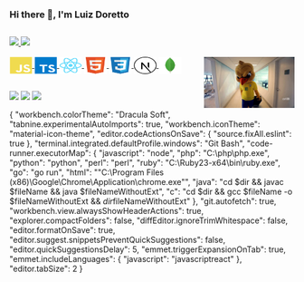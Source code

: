 ### Hi there 👋, I'm Luiz Doretto
##
 <div>
  <a href="https://github.com/lhneves">
  <img height="180em" src="https://github-readme-stats.vercel.app/api?username=lhneves&show_icons=true&theme=dark&count_private=true"/>
  <img height="180em" src="https://github-readme-stats.vercel.app/api/top-langs/?username=lhneves&theme=dark&layout=compact"/>
</div>
<div style="display: inline_block"><br>
  <img align="center" alt="Luiz-Js" height="30" width="40" src="https://raw.githubusercontent.com/devicons/devicon/master/icons/javascript/javascript-plain.svg">
  <img align="center" alt="Luiz-Ts" height="30" width="40" src="https://raw.githubusercontent.com/devicons/devicon/master/icons/typescript/typescript-plain.svg">
  <img align="center" alt="Luiz-React" height="30" width="40" src="https://raw.githubusercontent.com/devicons/devicon/master/icons/react/react-original.svg">
  <img align="center" alt="Luiz-HTML" height="30" width="40" src="https://raw.githubusercontent.com/devicons/devicon/master/icons/html5/html5-original.svg">
  <img align="center" alt="Luiz-CSS" height="30" width="40" src="https://raw.githubusercontent.com/devicons/devicon/master/icons/css3/css3-original.svg">
  <img align="center" alt="Luiz-Python" height="30" width="40" src="https://raw.githubusercontent.com/devicons/devicon/master/icons/nextjs/nextjs-line.svg">
  <img align="center" alt="Luiz-Csharp" height="30" width="40" src="https://raw.githubusercontent.com/devicons/devicon/master/icons/mongodb/mongodb-original.svg">
  <img src="https://github.com/lhneves/lhneves/blob/main/brazil.gif" width="160" border="0" align="right" alt="side Image" />
</div>  
  
  ##
<div> 
  <a href="https://instagram.com/lh_nevess" target="_blank"><img src="https://img.shields.io/badge/-Instagram-%23E4405F?style=for-the-badge&logo=instagram&logoColor=white" target="_blank"></a>
  <a href = "mailto:luiz.n.doretto@gmail.com"><img src="https://img.shields.io/badge/-Gmail-%23333?style=for-the-badge&logo=gmail&logoColor=white" target="_blank"></a>
  <a href="https://www.linkedin.com/in/luiz-doretto/" target="_blank"><img src="https://img.shields.io/badge/-LinkedIn-%230077B5?style=for-the-badge&logo=linkedin&logoColor=white" target="_blank"></a> 
 
<!--   ![Snake animation](https://github.com/lhneves/lhneves/blob/output/github-contribution-grid-snake.svg) -->
 
</div>

 {
    "workbench.colorTheme": "Dracula Soft",
    "tabnine.experimentalAutoImports": true,
    "workbench.iconTheme": "material-icon-theme",
    "editor.codeActionsOnSave": {
        "source.fixAll.eslint": true
    },
    "terminal.integrated.defaultProfile.windows": "Git Bash",
    "code-runner.executorMap": {
        "javascript": "node",
        "php": "C:\\php\\php.exe",
        "python": "python",
        "perl": "perl",
        "ruby": "C:\\Ruby23-x64\\bin\\ruby.exe",
        "go": "go run",
        "html": "\"C:\\Program Files (x86)\\Google\\Chrome\\Application\\chrome.exe\"",
        "java": "cd $dir && javac $fileName && java $fileNameWithoutExt",
        "c": "cd $dir && gcc $fileName -o $fileNameWithoutExt && $dir$fileNameWithoutExt"
    },
    "git.autofetch": true,
    "workbench.view.alwaysShowHeaderActions": true,
    "explorer.compactFolders": false,
    "diffEditor.ignoreTrimWhitespace": false,
    "editor.formatOnSave": true,
    "editor.suggest.snippetsPreventQuickSuggestions": false,
    "editor.quickSuggestionsDelay": 5,
    "emmet.triggerExpansionOnTab": true,
    "emmet.includeLanguages": {
        "javascript": "javascriptreact"
    },
    "editor.tabSize": 2
}
